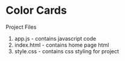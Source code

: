 # Color Cards

Project Files

1. app.js - contains javascript code
2. index.html - contains home page html
3. style.css - contains css styling for project
